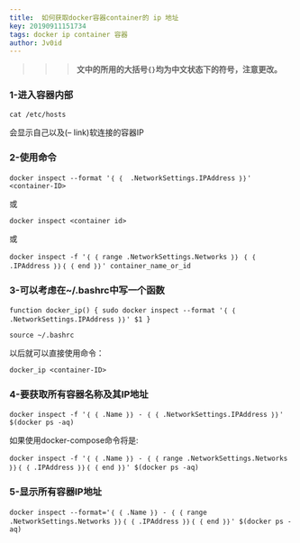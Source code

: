 ```yaml
---
title:  如何获取docker容器container的 ip 地址
key: 20190911151734
tags: docker ip container 容器
author: Jv0id
---
```


> > > **文中的所用的大括号`{}`均为中文状态下的符号，注意更改。**

### 1-进入容器内部

`cat /etc/hosts`

会显示自己以及(– link)软连接的容器IP

### 2-使用命令

`docker inspect --format '｛ ｛  .NetworkSettings.IPAddress ｝｝' <container-ID>`

或

`docker inspect <container id>`

或

`docker inspect -f '｛ ｛ range .NetworkSettings.Networks ｝｝ ｛ ｛ .IPAddress ｝｝｛ ｛ end ｝｝' container_name_or_id`

### 3-可以考虑在~/.bashrc中写一个函数

`function docker_ip() {
    sudo docker inspect --format '｛ ｛  .NetworkSettings.IPAddress ｝｝' $1
}`

`source ~/.bashrc`

以后就可以直接使用命令：

`docker_ip <container-ID>`

### 4-要获取所有容器名称及其IP地址
`docker inspect -f '｛ ｛ .Name ｝｝ - ｛ ｛ .NetworkSettings.IPAddress ｝｝' $(docker ps -aq)`

如果使用docker-compose命令将是:

`docker inspect -f '｛ ｛ .Name ｝｝ - ｛ ｛ range .NetworkSettings.Networks ｝｝｛ ｛ .IPAddress ｝｝｛ ｛ end ｝｝' $(docker ps -aq)`

### 5-显示所有容器IP地址

`docker inspect --format='｛ ｛ .Name ｝｝ - ｛ ｛ range .NetworkSettings.Networks ｝｝｛ ｛ .IPAddress ｝｝｛ ｛ end ｝｝' $(docker ps -aq)`

